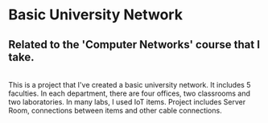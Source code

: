 # Basic University Network
## Related to the 'Computer Networks' course that I take.
<br>
This is a project that I've created a basic university network. It includes 5 faculties. In each department, there are four offices, two classrooms and two laboratories. In many labs, I used IoT items. Project includes Server Room, connections between items and other cable connections.
